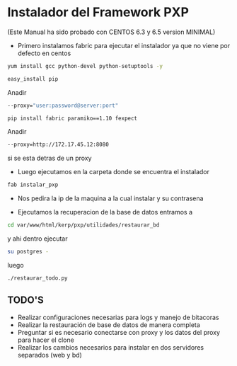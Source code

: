 Instalador del Framework PXP
===============================

(Este Manual ha sido probado con CENTOS 6.3 y 6.5 version MINIMAL) 

* Primero instalamos fabric para ejecutar el instalador ya que no viene por defecto en centos

```sh
yum install gcc python-devel python-setuptools -y
```

```sh
easy_install pip
```
Anadir 

```sh
--proxy="user:password@server:port"
```

```sh
pip install fabric paramiko==1.10 fexpect
```
Anadir 

```sh
--proxy=http://172.17.45.12:8080
```

si se esta detras de un proxy
* Luego ejecutamos en la carpeta donde se encuentra el instalador

```sh 
fab instalar_pxp
```

* Nos pedira la ip de la maquina a la cual instalar y su contrasena

* Ejecutamos la recuperacion de la base de datos entramos a 

```sh 
cd var/www/html/kerp/pxp/utilidades/restaurar_bd
```

y ahi dentro ejecutar 

```sh 
su postgres -
```

luego

```sh
./restaurar_todo.py
```

TODO'S
-------

* Realizar configuraciones necesarias para logs y manejo de bitacoras
* Realizar la restauración de base de datos de manera completa
* Preguntar si es necesario conectarse con proxy y los datos del proxy para hacer el clone
* Realizar los cambios necesarios para instalar en dos servidores separados (web y bd)
